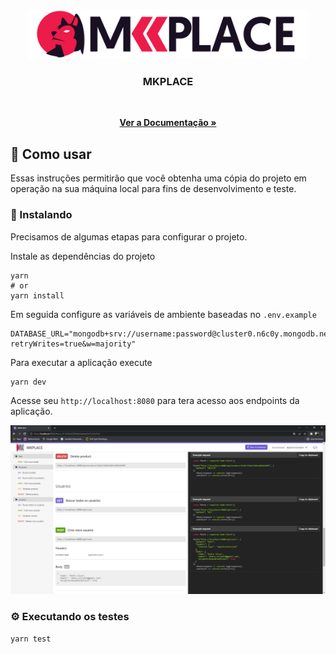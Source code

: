 <!-- PROJECT SHIELDS -->
<!-- ... -->

<!--
*** Estamos usando "reference style" do markdown para links por legibilidade.
*** Os links de referência são usados entre chaves [ ] ao invés de parênteses ( ).
*** @see https://www.markdownguide.org/basic-syntax/#reference-style-links
-->

<!-- RESUMO -->
<br />
<p align="center">
  <a href="https://github.com/mikecodejs/mkplace">
    <img src="./docs/assets/logo.png" alt="Logo" width="450" height="auto" style="max-width: 100%;" />
  </a>

  <h3 align="center">MKPLACE</h3>
  <br />

  <p align="center">
    <a href="https://github.com/mikecodejs/mkplace/blob/master/README.md">
      <strong>Ver a Documentação »</strong>
    </a>
  </p>
</p>

## 🚀 Como usar

Essas instruções permitirão que você obtenha uma cópia do projeto em operação na sua máquina local para fins de desenvolvimento e teste.

### 🔧 Instalando

Precisamos de algumas etapas para configurar o projeto.

Instale as dependências do projeto

```
yarn
# or
yarn install
```

Em seguida configure as variáveis de ambiente baseadas no `.env.example`

```
DATABASE_URL="mongodb+srv://username:password@cluster0.n6c0y.mongodb.net/database?retryWrites=true&w=majority"
```

Para executar a aplicação execute

```
yarn dev
```

Acesse seu `http://localhost:8080` para tera acesso aos endpoints da aplicação.

<img src="./docs/assets/screen.png" alt="Logo" height="auto" style="max-width: 100%" />

### ⚙️ Executando os testes

```
yarn test
```
